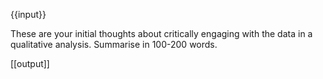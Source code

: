 {{input}}

These are your initial thoughts about critically engaging with the data in a qualitative analysis. Summarise in 100-200 words.

[[output]]